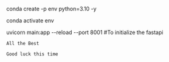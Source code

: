 conda create -p env python=3.10 -y

conda activate env

uvicorn main:app --reload --port 8001    #To initialize the fastapi

```
All the Best
```

```
Good luck this time
```
